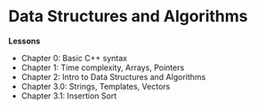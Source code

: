# Data Structures and Algorithms
**Lessons**
- Chapter 0: Basic C++ syntax
- Chapter 1: Time complexity, Arrays, Pointers 
- Chapter 2: Intro to Data Structures and Algorithms
- Chapter 3.0:  Strings, Templates, Vectors
- Chapter 3.1: Insertion Sort
   
